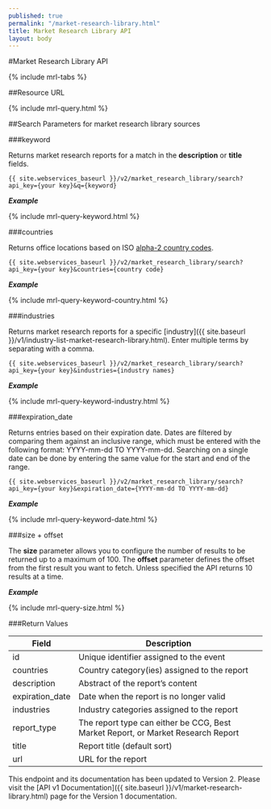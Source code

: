 ```yaml
---
published: true
permalink: "/market-research-library.html"
title: Market Research Library API
layout: body
---
```


#Market Research Library API 

{% include mrl-tabs %}

##Resource URL

{% include mrl-query.html %}

##Search Parameters for market research library sources

###keyword

Returns market research reports for a match in the **description** or **title** fields.

    {{ site.webservices_baseurl }}/v2/market_research_library/search?api_key={your key}&q={keyword}

**_Example_**

{% include mrl-query-keyword.html %}

<!---    
**_Example_**

[http://api.trade.gov/v2/market_research_library/search?q=modernization](http://api.trade.gov/v2/market_research_library/search?q=modernization)
-->

###countries

Returns office locations based on ISO [alpha-2 country codes](http://www.iso.org/iso/home/standards/country_codes/country_names_and_code_elements.htm).

    {{ site.webservices_baseurl }}/v2/market_research_library/search?api_key={your key}&countries={country code}

**_Example_**

{% include mrl-query-keyword-country.html %}

###industries

Returns market research reports for a specific [industry]({{ site.baseurl }}/v1/industry-list-market-research-library.html).  Enter multiple terms by separating with a comma.

    {{ site.webservices_baseurl }}/v2/market_research_library/search?api_key={your key}&industries={industry names}

**_Example_**

{% include mrl-query-keyword-industry.html %}

<!---    
**_Example_**

[http://api.trade.gov/v2/market_research_library/search?industries=agribusiness,energy & mining](http://api.trade.gov/v2/market_research_library/search?industries=agribusiness,energy & mining)
-->

###expiration_date

Returns entries based on their expiration date.  Dates are filtered by comparing them against an inclusive range, which must be entered with the following format:  YYYY-mm-dd TO YYYY-mm-dd.  Searching on a single date can be done by entering the same value for the start and end of the range.


    {{ site.webservices_baseurl }}/v2/market_research_library/search?api_key={your key}&expiration_date={YYYY-mm-dd TO YYYY-mm-dd}

**_Example_**

{% include mrl-query-keyword-date.html %}

<!---    
**_Example_**

[http://api.trade.gov/v2/market_research_library/search?expiration_date=2015-03-25 TO 2015-12-31](http://api.trade.gov/v2/market_research_library/search?expiration_date=2015-03-25 TO 2015-12-31)
-->

###size + offset

The **size** parameter allows you to configure the number of results to be returned up to a maximum of 100. The **offset** parameter defines the offset from the first result you want to fetch. Unless specified the API returns 10 results at a time.

**_Example_**

{% include mrl-query-size.html %}

<!---    
**_Example_**

[http://api.trade.gov/v2/market_research_library/search?country=BR&size=1&offset=1](http://api.trade.gov/v2/market_research_library/search?country=CA&size=1&offset=1)
-->

###Return Values

| Field           | Description                                                     |
| --------------- | --------------------------------------------------------------- |
| id              | Unique identifier assigned to the event                         |
| countries       | Country category(ies) assigned to the report                    |
| description     | Abstract of the report’s content                                |
| expiration_date | Date when the report is no longer valid                         |
| industries        | Industry categories assigned to the report                        |
| report_type     | The report type can either be CCG, Best Market Report, or Market Research Report|
| title           | Report title  (default sort)                                    |
| url             | URL for the report                                              |


This endpoint and its documentation has been updated to Version 2. Please visit the [API v1 Documentation]({{ site.baseurl }}/v1/market-research-library.html) page for the Version 1 documentation.
